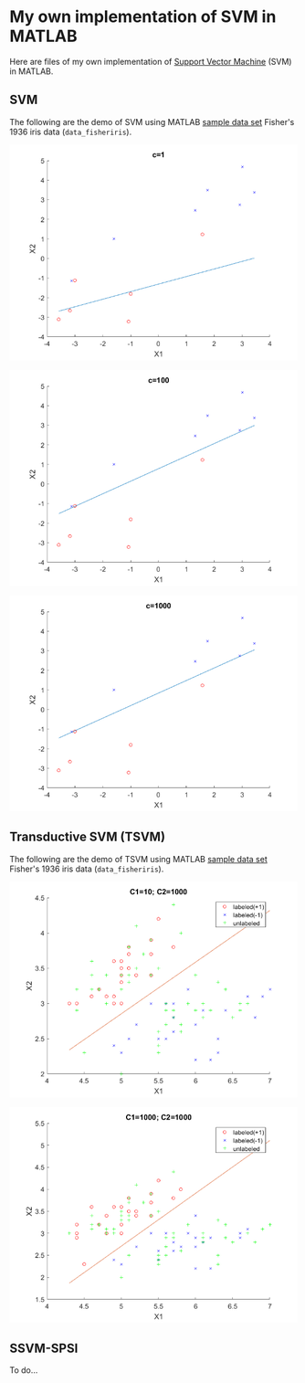 # My own implementation of SVM in MATLAB

Here are files of my own implementation of [Support Vector Machine](https://en.wikipedia.org/wiki/Support_vector_machine) (SVM) in MATLAB.

## SVM

The following are the demo of SVM using MATLAB [sample data set](https://ww2.mathworks.cn/help/stats/sample-data-sets.html) 	Fisher's 1936 iris data (`data_fisheriris`).

![](SVM/SVM_Linear2.png)

![](SVM/SVM_Linear.png)

![](SVM/SVM_Linear3.png)

## Transductive SVM (TSVM)

The following are the demo of TSVM using MATLAB [sample data set](https://ww2.mathworks.cn/help/stats/sample-data-sets.html) Fisher's 1936 iris data (`data_fisheriris`).

![](TSVM/TSVM.png)

![](TSVM/TSVM2.png)

## SSVM-SPSI

To do...
